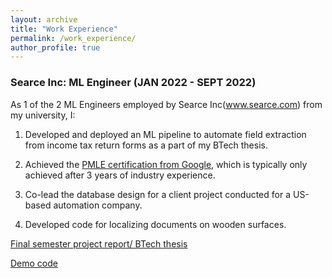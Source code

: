 ```yaml
---
layout: archive
title: "Work Experience"
permalink: /work_experience/
author_profile: true
---
```


### Searce Inc: ML Engineer (JAN 2022 - SEPT 2022)

As 1 of the 2 ML Engineers employed by Searce Inc(www.searce.com) from my university, I:

1) Developed and deployed an ML pipeline to automate field extraction from income tax return forms as a part of my BTech thesis.

2) Achieved the [PMLE certification from Google](https://www.credential.net/f4ddb5e0-7614-49d1-8273-d14548104fd3), which is typically only achieved after 3 years of industry experience.

3) Co-lead the database design for a client project conducted for a US-based automation company.

4) Developed code for localizing documents on wooden surfaces.


[Final semester project report/ BTech thesis](https://abhimanyu911.github.io/files/BTech_project_report_Abhimanyu_180907742.pdf)


[Demo code](https://github.com/abhimanyu911/itr_extraction_assignment)